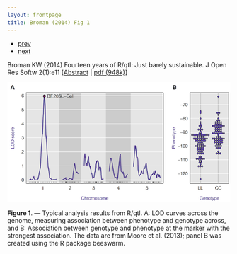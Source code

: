 ```yaml
---
layout: frontpage
title: Broman (2014) Fig 1
---
```


<div class="navbar">
  <div class="navbar-inner">
      <ul class="nav">
          <li><a href="geneticmaps_fig3.html">prev</a></li>
          <li><a href="rqtlexper_fig2.html">next</a></li>
      </ul>
  </div>
</div>

Broman KW (2014) Fourteen years of R/qtl: Just
barely sustainable. J Open Res Softw
2(1):e11
\[[Abstract](http://openresearchsoftware.metajnl.com/article/view/jors.at/43) | [pdf (948k)](http://www.biostat.wisc.edu/~kbroman/publications/rqtl_14yrs.pdf)\]

![Broman (2014) Fig 1](../../assets/bigpubpics/rqtlexper_fig1_lg.png)

**Figure 1**. &mdash; Typical analysis results from R/qtl. A: LOD curves across
the genome, measuring association between phenotype and genotype
across, and B: Association between genotype and phenotype at the
marker with the strongest association. The data are from Moore et
al. (2013); panel B was created using the R package beeswarm.
